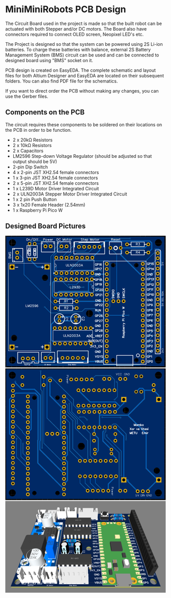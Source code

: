 # MiniMiniRobots PCB Design

The Circuit Board used in the project is made so that the built robot can be actuated with both Stepper and/or DC motors. The Board also have connectors required to connect OLED screen, Neopixel LED's etc. 

The Project is designed so that the system can be powered using 2S Li-ion batteries. To charge these batteries with balance, external 2S Battery Management System (BMS) circuit can be used and can be connected to designed board using "BMS" socket on it.

PCB design is created on EasyEDA. The complete schematic and layout files for both Altium Designer and EasyEDA are located on their subsequent folders. You can also find PDF file for the schematics.

If you want to direct order the PCB without making any changes, you can use the Gerber files.

## Components on the PCB

The circuit requires these components to be soldered on their locations on the PCB in order to be function.
- 2 x 20kΩ Resistors
- 2 x 10kΩ Resistors
- 2 x Capacitors
- LM2596 Step-down Voltage Regulator (should be adjusted so that output should be 5V)
- 2-pin Dip Switch
- 4 x 2-pin JST XH2.54 female connectors
- 1 x 3-pin JST XH2.54 female connectors
- 2 x 5-pin JST XH2.54 female connectors
- 1 x L239D Motor Driver Integrated Circuit
- 2 x ULN2003A Stepper Motor Driver Integrated Circuit
- 1 x 2 pin Push Button
- 3 x 1x20 Female Header (2.54mm)
- 1 x Raspberry Pi Pico W

## Designed Board Pictures

![Top of the Board](/PCB/Images/Top_Side.png "Top Side")
![Bottom of the Board](/PCB/Images/Bottom_Side.png "Bottom Side")
![3D View of the PCB](/PCB/Images/3D.png "3D View")
